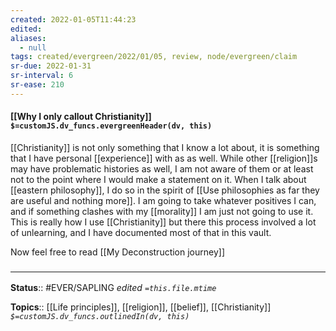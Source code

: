```yaml
---
created: 2022-01-05T11:44:23 
edited: 
aliases:
  - null
tags: created/evergreen/2022/01/05, review, node/evergreen/claim
sr-due: 2022-01-31
sr-interval: 6
sr-ease: 210
---
```


#### [[Why I only callout Christianity]] `$=customJS.dv_funcs.evergreenHeader(dv, this)`

[[Christianity]] is not only something that I know a lot about, it is something that I have personal [[experience]] with as as well. 
While other [[religion]]s may have problematic histories as well, I am not aware of them or at least not to the point where I would make a statement on it. When I talk about [[eastern philosophy]], I do so in the spirit of [[Use philosophies as far they are useful and nothing more]]. I am going to take whatever positives I can, and if something clashes with my [[morality]] I am just not going to use it. This is really how I use [[Christianity]] but there this process involved a lot of unlearning, and I have documented most of that in this vault.

Now feel free to read [[My Deconstruction journey]]

### <hr class="footnote"/>

**Status**:: #EVER/SAPLING 
*edited `=this.file.mtime`*

**Topics**:: [[Life principles]], [[religion]], [[belief]], [[Christianity]]
*`$=customJS.dv_funcs.outlinedIn(dv, this)`*
